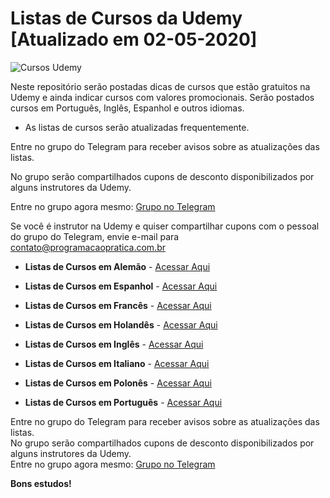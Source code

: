 # Listas de Cursos da Udemy [Atualizado em 02-05-2020] 


![Cursos Udemy](https://programacaopratica.com.br/wp-content/uploads/2019/04/imagem_git.jpg)


Neste repositório serão postadas dicas de cursos que estão gratuitos na Udemy e ainda indicar cursos com valores promocionais. Serão postados cursos em Português, Inglês, Espanhol e outros idiomas.

  - As listas de cursos serão atualizadas frequentemente.

Entre no grupo do Telegram para receber avisos sobre as atualizações das listas. 

No grupo serão compartilhados cupons de desconto disponibilizados por alguns instrutores da Udemy.

Entre no grupo agora mesmo: [Grupo no Telegram](http://bit.ly/2UvKbVX)

Se você é instrutor na Udemy e quiser compartilhar cupons com o pessoal do grupo do Telegram, envie e-mail para contato@programacaopratica.com.br

  - **Listas de Cursos em Alemão** - [Acessar Aqui](https://github.com/ProgramacaoPratica/CursosUdemy/tree/master/Cursos%20em%20Alem%C3%A3o)
  
  - **Listas de Cursos em Espanhol** - [Acessar Aqui](https://github.com/ProgramacaoPratica/CursosUdemy/tree/master/Cursos%20em%20Espanhol) 

  - **Listas de Cursos em Francês** - [Acessar Aqui](https://github.com/ProgramacaoPratica/CursosUdemy/tree/master/Cursos%20em%20Franc%C3%AAs) 
  
  - **Listas de Cursos em Holandês** - [Acessar Aqui](https://github.com/ProgramacaoPratica/CursosUdemy/tree/master/Cursos%20em%20Holand%C3%AAs) 
  
  - **Listas de Cursos em Inglês** - [Acessar Aqui](https://github.com/ProgramacaoPratica/CursosUdemy/tree/master/Cursos%20em%20Ingl%C3%AAs) 
  
  - **Listas de Cursos em Italiano** - [Acessar Aqui](https://github.com/ProgramacaoPratica/CursosUdemy/tree/master/Cursos%20em%20Italiano) 
  
  - **Listas de Cursos em Polonês** - [Acessar Aqui](https://github.com/ProgramacaoPratica/CursosUdemy/tree/master/Cursos%20em%20Polon%C3%AAs) 

  - **Listas de Cursos em Português** - [Acessar Aqui](https://github.com/ProgramacaoPratica/CursosUdemy/tree/master/Cursos%20em%20Portugu%C3%AAs)
  
Entre no grupo do Telegram para receber avisos sobre as atualizações das listas.  
No grupo serão compartilhados cupons de desconto disponibilizados por alguns instrutores da Udemy.  
Entre no grupo agora mesmo: [Grupo no Telegram](http://bit.ly/2UvKbVX)

**Bons estudos!**
